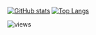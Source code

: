 [![GitHub stats](https://github-readme-stats.vercel.app/api?username=sidhys1&theme=gruvbox)](https://github.com/sidhys1/github-readme-stats)
[![Top Langs](https://github-readme-stats.vercel.app/api/top-langs/?username=sidhys1&theme=gruvbox)](https://github.com/sidhys1/github-readme-stats)
<p align="left"> <img src="https://komarev.com/ghpvc/?username=sidhys1&style=flat-square" alt="views" /> </p>
 
